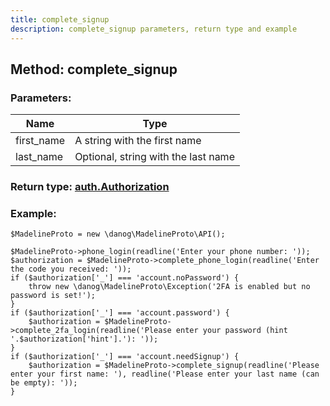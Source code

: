 ```yaml
---
title: complete_signup
description: complete_signup parameters, return type and example
---
```

## Method: complete_signup  


### Parameters:

| Name     |    Type       |
|----------|---------------|
|first_name| A string with the first name|
|last_name| Optional, string with the last name|

### Return type: [auth.Authorization](API_docs/types/auth_Authorization.md)

### Example:


```
$MadelineProto = new \danog\MadelineProto\API();

$MadelineProto->phone_login(readline('Enter your phone number: '));
$authorization = $MadelineProto->complete_phone_login(readline('Enter the code you received: '));
if ($authorization['_'] === 'account.noPassword') {
    throw new \danog\MadelineProto\Exception('2FA is enabled but no password is set!');
}
if ($authorization['_'] === 'account.password') {
    $authorization = $MadelineProto->complete_2fa_login(readline('Please enter your password (hint '.$authorization['hint'].'): '));
}
if ($authorization['_'] === 'account.needSignup') {
    $authorization = $MadelineProto->complete_signup(readline('Please enter your first name: '), readline('Please enter your last name (can be empty): '));
}

```
